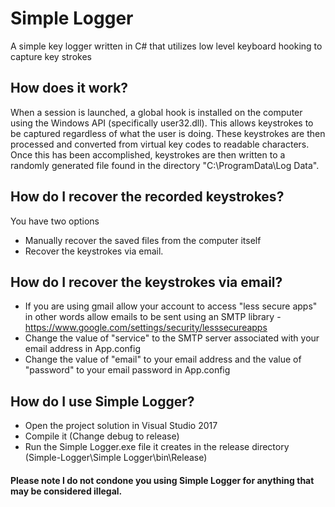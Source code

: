 # Simple Logger
A simple key logger written in C# that utilizes low level keyboard hooking to capture key strokes

## How does it work?
When a session is launched, a global hook is installed on the computer using the Windows API (specifically user32.dll). This allows keystrokes to be captured regardless of what the user is doing. These keystrokes are then processed and converted from virtual key codes to readable characters. Once this has been accomplished, keystrokes are then written to a randomly generated file found in the directory "C:\ProgramData\Log Data".

## How do I recover the recorded keystrokes?
You have two options
* Manually recover the saved files from the computer itself 
* Recover the keystrokes via email.

## How do I recover the keystrokes via email?
* If you are using gmail allow your account to access "less secure apps" in other words allow emails to be sent using an SMTP library - https://www.google.com/settings/security/lesssecureapps
* Change the value of "service" to the SMTP server associated with your email address in App.config
* Change the value of "email" to your email address and the value of "password" to your email password in App.config

## How do I use Simple Logger?
* Open the project solution in Visual Studio 2017
* Compile it  (Change debug to release)
* Run the Simple Logger.exe file it creates in the release directory (Simple-Logger\Simple Logger\bin\Release)

#### Please note I do not condone you using Simple Logger for anything that may be considered illegal.
